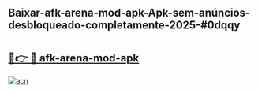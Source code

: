 ## Baixar-afk-arena-mod-apk-Apk-sem-anúncios-desbloqueado-completamente-2025-#0dqqy

# <h2><a href="https://ainizakaria.my?title=afk-arena-mod-apk&ref=20M">🔗👉 🔴 afk-arena-mod-apk</a></h2>

[![acn](https://github.com/user-attachments/assets/0f9c940e-d8b0-45ae-aac7-cd30a18b3e1c)](https://ainizakaria.my?title=afk-arena-mod-apk&ref=20M)

